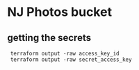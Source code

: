 # NJ Photos bucket


## getting the secrets

```
 terraform output -raw access_key_id
 terraform output -raw secret_access_key
```